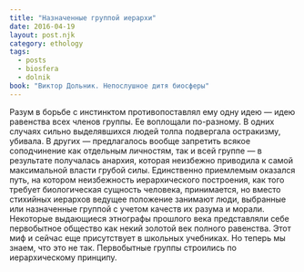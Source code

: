 ```yaml
---
title: "Назначенные группой иерархи"
date: 2016-04-19
layout: post.njk
category: ethology
tags:
  - posts
  - biosfera
  - dolnik
book: "Виктор Дольник. Непослушное дитя биосферы"
---
```


Разум в борьбе с инстинктом противопоставлял ему одну идею — идею равенства всех членов группы. Ее воплощали по-разному. В одних случаях сильно выделявшихся людей толпа подвергала остракизму, убивала. В других — предлагалось вообще запретить всякое соподчинение как отдельным личностям, так и всей группе — в результате получалась анархия, которая неизбежно приводила к самой максимальной власти грубой силы. Единственно приемлемым оказался путь, на котором неизбежность иерархического построения, как того требует биологическая сущность человека, принимается, но вместо стихийных иерархов ведущее положение занимают люди, выбранные или назначенные группой с учетом качеств их разума и морали. Некоторые выдающиеся этнографы прошлого века представляли себе первобытное общество как некий золотой век полного равенства. Этот миф и сейчас еще присутствует в школьных учебниках. Но теперь мы знаем, что это не так. Первобытные группы строились по иерархическому принципу.

